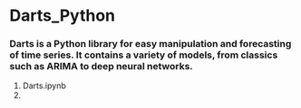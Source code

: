 # Darts_Python

### Darts is a Python library for easy manipulation and forecasting of time series. It contains a variety of models, from classics such as ARIMA to deep neural networks. 
1. Darts.ipynb
2. 
